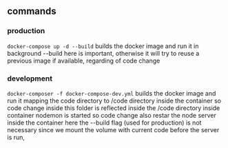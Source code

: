 ## commands

### production

`docker-compose up -d --build`
builds the docker image and run it in background
--build here is important, otherwise it will try to reuse a previous image if available, regarding of code change

### development

`docker-composer -f docker-compose-dev.yml`
builds the docker image and run it mapping the code directory to /code directory inside the container
so code change inside this folder is reflected inside the /code directory inside container
nodemon is started so code change also restar the node server inside the container
here the --build flag (used for production) is not necessary since we mount the volume with current code before the server is run,

